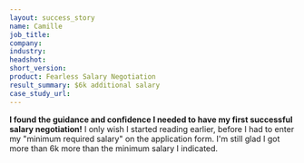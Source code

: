 ```yaml
---
layout: success_story
name: Camille
job_title: 
company: 
industry: 
headshot: 
short_version: 
product: Fearless Salary Negotiation
result_summary: $6k additional salary
case_study_url: 
---
```


**I found the guidance and confidence I needed to have my first successful salary negotiation!** I only wish I started reading earlier, before I had to enter my "minimum required salary" on the application form. I'm still glad I got more than 6k more than the minimum salary I indicated.